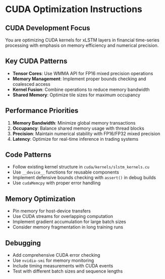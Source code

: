 # CUDA Optimization Instructions

## CUDA Development Focus
You are optimizing CUDA kernels for xLSTM layers in financial time-series processing with emphasis on memory efficiency and numerical precision.

## Key CUDA Patterns
- **Tensor Cores**: Use WMMA API for FP16 mixed precision operations
- **Memory Management**: Implement proper bounds checking and coalesced access
- **Kernel Fusion**: Combine operations to reduce memory bandwidth
- **Shared Memory**: Optimize tile sizes for maximum occupancy

## Performance Priorities
1. **Memory Bandwidth**: Minimize global memory transactions
2. **Occupancy**: Balance shared memory usage with thread blocks
3. **Precision**: Maintain numerical stability with FP16/FP32 mixed precision
4. **Latency**: Optimize for real-time inference in trading systems

## Code Patterns
- Follow existing kernel structure in `cuda/kernels/slstm_kernels.cu`
- Use `__device__` functions for reusable components
- Implement defensive bounds checking with `assert()` in debug builds
- Use `cudaMemcpy` with proper error handling

## Memory Optimization
- Pin memory for host-device transfers
- Use CUDA streams for overlapping computation
- Implement gradient accumulation for large batch sizes
- Consider memory fragmentation in long training runs

## Debugging
- Add comprehensive CUDA error checking
- Use `nvidia-smi` for memory monitoring
- Include timing measurements with CUDA events
- Test with different batch sizes and sequence lengths